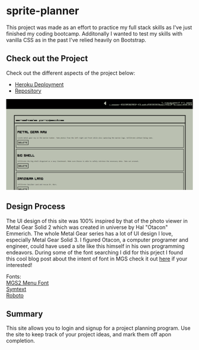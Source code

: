 # sprite-planner

This project was made as an effort to practice my full stack skills as I've just finished my coding bootcamp. Additonally I wanted to test my skills with vanilla CSS as in the past I've relied heavily on Bootstrap.

## Check out the Project

Check out the different aspects of the project below:

- [Heroku Deployment](https://sprite-planner.herokuapp.com/)
- [Repository](https://github.com/johnathanmann/sprite-planner)

![Screenshot of site](./client/src/assets/imgs/sprite-planner.png)

## Design Process

The UI design of this site was 100% inspired by that of the photo viewer in Metal Gear Solid 2 which was created in universe by Hal "Otacon" Emmerich. The whole Metal Gear series has a lot of UI design I love, especially Metal Gear Solid 3. I figured Otacon, a computer programer and engineer, could have used a site like this himself in his own programming endeavors. During some of the font searching I did for this prject I found this cool blog post about the intent of font in MGS check it out [here](https://metalgearstuff.wordpress.com/2020/01/29/the-fonts-of-metal-gear-solid/) if your interested!

Fonts: <br/>
[MGS2 Menu Font](https://fontmeme.com/fonts/mgs2-menu-font/)<br/>
[Symtext](https://www.dafont.com/symtext.font?text=Project+Title%3A)<br/>
[Roboto](https://fonts.google.com/specimen/Roboto?category=Serif,Sans+Serif)<br/>

## Summary
This site allows you to login and signup for a project planning program. Use the site to keep track of your project ideas, and mark them off apon completion.
